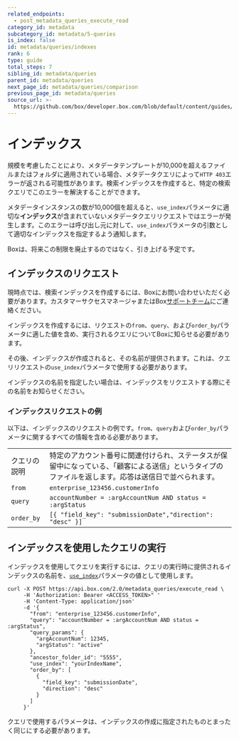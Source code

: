 ```yaml
---
related_endpoints:
  - post_metadata_queries_execute_read
category_id: metadata
subcategory_id: metadata/5-queries
is_index: false
id: metadata/queries/indexes
rank: 6
type: guide
total_steps: 7
sibling_id: metadata/queries
parent_id: metadata/queries
next_page_id: metadata/queries/comparison
previous_page_id: metadata/queries
source_url: >-
  https://github.com/box/developer.box.com/blob/default/content/guides/metadata/5-queries/6-indexes.md
---
```

# インデックス

規模を考慮したことにより、メタデータテンプレートが10,000を超えるファイルまたはフォルダに適用されている場合、メタデータクエリによって`HTTP 403`エラーが返される可能性があります。検索インデックスを作成すると、特定の検索クエリでこのエラーを解決することができます。

メタデータインスタンスの数が10,000個を超えると、`​use_index​`パラメータに適切な**インデックス**が含まれていないメタデータクエリリクエストではエラーが発生します。このエラーは呼び出し元に対して、`​use_index​`パラメータの引数として適切なインデックスを指定するよう通知します。

<Message notice>

Boxは、将来この制限を廃止するのではなく、引き上げる予定です。

</Message>

## インデックスのリクエスト

現時点では、検索インデックスを作成するには、Boxにお問い合わせいただく必要があります。カスタマーサクセスマネージャまたはBox[サポートチーム][support]にご連絡ください。

インデックスを作成するには、リクエストの`from​`、`​query​`、および`​order_by​`パラメータに適した値を含め、実行されるクエリについてBoxに知らせる必要があります。

その後、インデックスが作成されると、その名前が提供されます。これは、クエリリクエストの`​use_index​`パラメータで使用する必要があります。

インデックスの名前を指定したい場合は、インデックスをリクエストする際にその名前をお知らせください。

### インデックスリクエストの例

以下は、インデックスのリクエストの例です。`​from`、`query`および`order_by​`パラメータに関するすべての情報を含める必要があります。

<!-- markdownlint-disable line-length -->

|            |                                                                            |
| ---------- | -------------------------------------------------------------------------- |
| クエリの説明     | 特定のアカウント番号に関連付けられ、ステータスが保留中になっている、「顧客による送信」というタイプのファイルを返します。応答は送信日で並べられます。 |
| `from`     | `enterprise_123456.customerInfo`                                           |
| `query`    | `accountNumber = :argAccountNum AND status = :argStatus`                   |
| `order_by` | `[{ "field_key": "submissionDate","direction": "desc" }]`                  |

<!-- markdownlint-enable line-length -->

## インデックスを使用したクエリの実行

インデックスを使用してクエリを実行するには、クエリの実行時に提供されるインデックスの名前を、[`use_index`][use_index]パラメータの値として使用します。

```curl
curl -X POST https://api.box.com/2.0/metadata_queries/execute_read \
     -H 'Authorization: Bearer <ACCESS_TOKEN>" '
     -H 'Content-Type: application/json'
     -d '{
       "from": "enterprise_123456.customerInfo",
       "query": "accountNumber = :argAccountNum AND status = :argStatus",
       "query_params": {
         "argAccountNum": 12345,
         "argStatus": "active"
       },
       "ancestor_folder_id": "5555",
       "use_index": "yourIndexName",
       "order_by": [
         {
           "field_key": "submissionDate",
           "direction": "desc"
         }
       ]
     }'
```

<Message warning>

クエリで使用するパラメータは、インデックスの作成に指定されたものとまったく同じにする必要があります。

</Message>

[support]: https://community.box.com/t5/custom/page/page-id/BoxSearchLithiumTKB

[use_index]: e://post-metadata-queries-execute-read/#param-use_index
